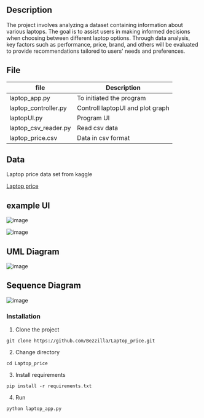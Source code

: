 ## Description

The project involves analyzing a dataset containing information about various laptops. The goal is to assist users in making informed decisions 
when choosing between different laptop options. Through data analysis, key factors such as performance, price, brand, and others will be evaluated to provide recommendations tailored to users' needs and preferences.

## File
| file              | Description                                                                        |
|-------------------|------------------------------------------------------------------------------------|
| laptop_app.py    | To initiated the program                                       |
| laptop_controller.py | Controll laptopUI and plot graph                                       |
| laptopUI.py          | Program UI                                                  |
| laptop_csv_reader.py  | Read csv data                                                  |
| laptop_price.csv              | Data in csv format |
## Data
Laptop price data set from kaggle

[Laptop price](https://www.kaggle.com/datasets/muhammetvarl/laptop-price/data)

## example UI

![image](https://github.com/Bezzilla/Laptop_price/assets/113333527/feab2ac9-35fc-4fa5-ad6e-8aafb748cfcd)

![image](https://github.com/Bezzilla/Laptop_price/assets/113333527/ae3c2f51-5f79-4d2f-8cbe-ad90ac218360)


## UML Diagram

![image](https://github.com/Bezzilla/Laptop_price/assets/113333527/415e0b4b-0936-4cae-8307-a9aa5740e856)

## Sequence Diagram

![image](https://github.com/Bezzilla/Laptop_price/assets/113333527/ddaeddde-4274-40db-9bd7-3d93bbd7656b)


### Installation
1. Clone the project
```
git clone https://github.com/Bezzilla/Laptop_price.git
```
2. Change directory
```
cd Laptop_price
```

3. Install requirements
```
pip install -r requirements.txt
```

4. Run
```
python laptop_app.py
```
